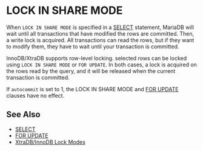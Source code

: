# LOCK IN SHARE MODE

When `LOCK IN SHARE MODE` is specified in a [SELECT](/sql-statements-structure/sql-statements/data-manipulation/selecting-data/select/) statement, MariaDB will wait until all transactions that have modified the rows are committed. Then, a write lock is acquired. All transactions can read the rows, but if they want to modify them, they have to wait until your transaction is committed.

InnoDB/XtraDB supports row-level locking. selected rows can be locked using `LOCK IN SHARE MODE` or `FOR UPDATE`. In both cases, a lock is acquired on the rows read by the query, and it will be released when the current transaction is committed.

If `autocommit` is set to 1, the LOCK IN SHARE MODE and [FOR UPDATE](/sql-statements-structure/sql-statements/data-manipulation/selecting-data/for-update/) clauses have no effect.

## See Also

- [SELECT](/sql-statements-structure/sql-statements/data-manipulation/selecting-data/select/)
- [FOR UPDATE](/sql-statements-structure/sql-statements/data-manipulation/selecting-data/for-update/)
- [XtraDB/InnoDB Lock Modes](/kb/en/xtradbinnodb-lock-modes/)